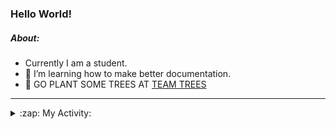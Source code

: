 ### Hello World!

##### About:
- Currently I am a student.
- 🌱 I’m learning how to make better documentation.
- 🌱 GO PLANT SOME TREES AT [TEAM TREES](https://teamtrees.org/)

---
<details>
  <summary>:zap: My Activity:</summary>
  
<!--START_SECTION:waka-->
![Code Time](http://img.shields.io/badge/Code%20Time-1%2C132%20hrs%2056%20mins-blue)

**I'm a Night 🦉** 

```text
🌞 Morning                1305 commits        ██░░░░░░░░░░░░░░░░░░░░░░░   08.90 % 
🌆 Daytime                5285 commits        █████████░░░░░░░░░░░░░░░░   36.05 % 
🌃 Evening                4214 commits        ███████░░░░░░░░░░░░░░░░░░   28.75 % 
🌙 Night                  3855 commits        ███████░░░░░░░░░░░░░░░░░░   26.30 % 
```
📅 **I'm Most Productive on Wednesday** 

```text
Monday                   2235 commits        ████░░░░░░░░░░░░░░░░░░░░░   15.25 % 
Tuesday                  1875 commits        ███░░░░░░░░░░░░░░░░░░░░░░   12.79 % 
Wednesday                3413 commits        ██████░░░░░░░░░░░░░░░░░░░   23.28 % 
Thursday                 1779 commits        ███░░░░░░░░░░░░░░░░░░░░░░   12.14 % 
Friday                   1417 commits        ██░░░░░░░░░░░░░░░░░░░░░░░   09.67 % 
Saturday                 1315 commits        ██░░░░░░░░░░░░░░░░░░░░░░░   08.97 % 
Sunday                   2625 commits        ████░░░░░░░░░░░░░░░░░░░░░   17.91 % 
```


📊 **This Week I Spent My Time On** 

```text
🔥 Editors: 
VS Code                  51 mins             █████████████████████████   100.00 % 

🐱‍💻 Projects: 
praise                   51 mins             █████████████████████████   100.00 % 
```


 Last Updated on 08/06/2023 18:07:52 UTC
<!--END_SECTION:waka-->
</details>
